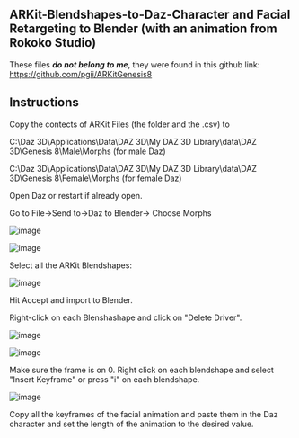 ## ARKit-Blendshapes-to-Daz-Character and Facial Retargeting to Blender (with an animation from Rokoko Studio)

These files **_do not belong to me_**, they were found in this github link: https://github.com/pgii/ARKitGenesis8 

## **Instructions**

Copy the contects of ARKit Files (the folder and the .csv) to 

C:\Daz 3D\Applications\Data\DAZ 3D\My DAZ 3D Library\data\DAZ 3D\Genesis 8\Male\Morphs  (for male Daz)

C:\Daz 3D\Applications\Data\DAZ 3D\My DAZ 3D Library\data\DAZ 3D\Genesis 8\Female\Morphs  (for female Daz)

Open Daz or restart if already open.

Go to File->Send to->Daz to Blender-> Choose Morphs

![image](https://user-images.githubusercontent.com/88091497/197338438-3a8d6e5d-3303-4873-8a25-7da472ed5fe3.png)

![image](https://user-images.githubusercontent.com/88091497/197338462-c4b32715-6c28-4cbc-81bf-6f0294b36495.png)

Select all the ARKit Blendshapes:

![image](https://user-images.githubusercontent.com/88091497/197338487-5e84147d-6acb-44da-a3c5-b51e8f6977d5.png)

Hit Accept and import to Blender.

Right-click on each Blenshashape and click on "Delete Driver". 

![image](https://user-images.githubusercontent.com/88091497/197338550-a33d3eff-b1f9-4b8f-a732-940c6527033f.png)

![image](https://user-images.githubusercontent.com/88091497/197338561-3ad5c307-2917-469a-a33c-eab3e961c0f9.png)

Make sure the frame is on 0. Right click on each blendshape and select "Insert Keyframe" or press "i" on each blendshape.

![image](https://user-images.githubusercontent.com/88091497/197338644-4d37e250-0c10-4ca6-9c07-ce484d6d0a94.png)

Copy all the keyframes of the facial animation and paste them in the Daz character and set the length of the animation to the desired value.
